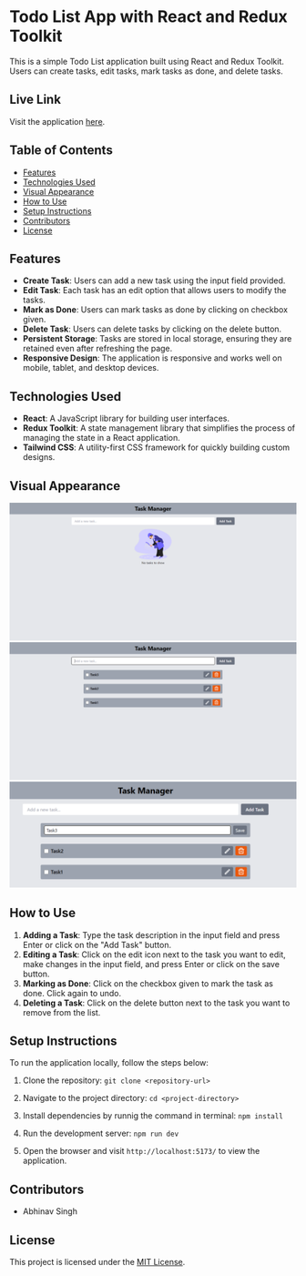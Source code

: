 # Todo List App with React and Redux Toolkit

This is a simple Todo List application built using React and Redux Toolkit. Users can create tasks, edit tasks, mark tasks as done, and delete tasks.

## Live Link

Visit the application [here](https://todoappabhinav.netlify.app).


## Table of Contents

- [Features](#features)
- [Technologies Used](#technologies-used)
- [Visual Appearance](#visual-appearance)
- [How to Use](#how-to-use)
- [Setup Instructions](#setup-instructions)
- [Contributors](#contributors)
- [License](#license)


## Features

- **Create Task**: Users can add a new task using the input field provided.
- **Edit Task**: Each task has an edit option that allows users to modify the tasks.
- **Mark as Done**: Users can mark tasks as done by clicking on checkbox given.
- **Delete Task**: Users can delete tasks by clicking on the delete button.
- **Persistent Storage**: Tasks are stored in local storage, ensuring they are retained even after refreshing the page.
- **Responsive Design**: The application is responsive and works well on mobile, tablet, and desktop devices.


## Technologies Used

- **React**: A JavaScript library for building user interfaces.
- **Redux Toolkit**: A state management library that simplifies the process of managing the state in a React application.
- **Tailwind CSS**: A utility-first CSS framework for quickly building custom designs.


## Visual Appearance
![alt text](./src/assets/image.png)
![alt text](./src/assets/image-1.png)
![alt text](./src/assets/image-2.png)


## How to Use

1. **Adding a Task**: Type the task description in the input field and press Enter or click on the "Add Task" button.
2. **Editing a Task**: Click on the edit icon next to the task you want to edit, make changes in the input field, and press Enter or click on the save button.
3. **Marking as Done**: Click on the checkbox given to mark the task as done. Click again to undo.
4. **Deleting a Task**: Click on the delete button next to the task you want to remove from the list.


## Setup Instructions

To run the application locally, follow the steps below:

1. Clone the repository: `git clone <repository-url>`

2. Navigate to the project directory: `cd <project-directory>`

3. Install dependencies by runnig the command in terminal: `npm install`

4. Run the development server: `npm run dev`

5. Open the browser and visit `http://localhost:5173/` to view the application.


## Contributors
- Abhinav Singh


## License
This project is licensed under the [MIT License](LICENSE).